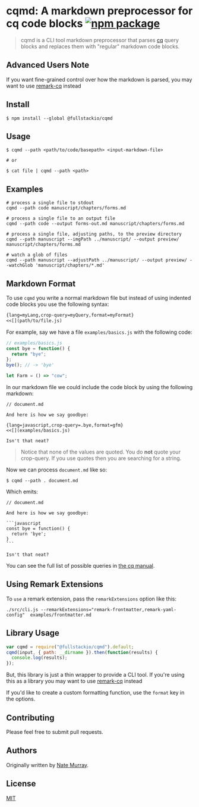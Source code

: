 # cqmd: A markdown preprocessor for cq code blocks [![npm package](https://img.shields.io/npm/v/@fullstackio/cqmd.svg?maxAge=2592000?style=flat-square)](https://www.npmjs.com/package/@fullstackio/cqmd)

> cqmd is a CLI tool markdown preprocessor that parses [cq](https://github.com/fullstackio/cq) query blocks and replaces them with "regular" markdown code blocks.

## Advanced Users Note

If you want fine-grained control over how the markdown is parsed, you may want to use [remark-cq](../remark-cq) instead

## Install

```
$ npm install --global @fullstackio/cqmd
```

## Usage

```
$ cqmd --path <path/to/code/basepath> <input-markdown-file>

# or

$ cat file | cqmd --path <path>
```

## Examples

```
# process a single file to stdout
cqmd --path code manuscript/chapters/forms.md

# process a single file to an output file
cqmd --path code --output forms-out.md manuscript/chapters/forms.md

# process a single file, adjusting paths, to the preview directory
cqmd --path manuscript --imgPath ../manuscript/ --output preview/ manuscript/chapters/forms.md

# watch a glob of files
cqmd --path manuscript --adjustPath ../manuscript/ --output preview/ --watchGlob 'manuscript/chapters/*.md'
```

## Markdown Format

To use `cqmd` you write a normal markdown file but instead of using indented code blocks you use the following syntax:

```md
{lang=myLang,crop-query=myQuery,format=myFormat}
<<[](path/to/file.js)
```

For example, say we have a file `examples/basics.js` with the following code:

```javascript
// examples/basics.js
const bye = function() {
  return "bye";
};
bye(); // -> 'bye'

let Farm = () => "cow";
```

In our markdown file we could include the code block by using the following markdown:

    // document.md

    And here is how we say goodbye:

    {lang=javascript,crop-query=.bye,format=gfm}
    <<[](examples/basics.js)

    Isn't that neat?

> Notice that none of the values are quoted. You do **not** quote your crop-query. If you use quotes then you are searching for a string.

Now we can process `document.md` like so:

```shell
$ cqmd --path . document.md
```

Which emits:

    // document.md

    And here is how we say goodbye:

    ```javascript
    const bye = function() {
      return 'bye';
    }
    ```

    Isn't that neat?

You can see the full list of possible queries in [the cq manual](https://github.com/fullstackio/cq).

## Using Remark Extensions

To `use` a remark extension, pass the `remarkExtensions` option like this:

```
./src/cli.js --remarkExtensions="remark-frontmatter,remark-yaml-config"  examples/frontmatter.md
```

## Library Usage

```javascript
var cqmd = require("@fullstackio/cqmd").default;
cqmd(input, { path: __dirname }).then(function(results) {
  console.log(results);
});
```

But, this library is just a thin wrapper to provide a CLI tool. If you're using this as a library you may want to use [remark-cq](../remark-cq) instead

If you'd like to create a custom formatting function, use the `format` key in the options.

## Contributing

Please feel free to submit pull requests.

## Authors

Originally written by [Nate Murray](https://twitter.com/eigenjoy).

<div style="clear:both"></div>

## License

[MIT](/LICENSE.md)
